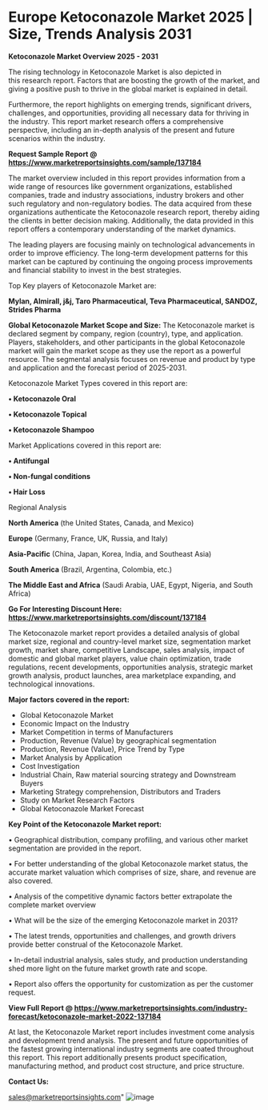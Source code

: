 # Europe Ketoconazole Market 2025 | Size, Trends Analysis 2031

<Strong> Ketoconazole Market Overview 2025 - 2031</strong>

The rising technology in Ketoconazole Market is also depicted in this research report. Factors that are boosting the growth of the market, and giving a positive push to thrive in the global market is explained in detail.

Furthermore, the report highlights on emerging trends, significant drivers, challenges, and opportunities, providing all necessary data for thriving in the industry. This report market research offers a comprehensive perspective, including an in-depth analysis of the present and future scenarios within the industry.

<strong>Request Sample Report @ <a href=https://www.marketreportsinsights.com/sample/137184>https://www.marketreportsinsights.com/sample/137184</a></strong>

The market overview included in this report provides information from a wide range of resources like government organizations, established companies, trade and industry associations, industry brokers and other such regulatory and non-regulatory bodies. The data acquired from these organizations authenticate the Ketoconazole research report, thereby aiding the clients in better decision making. Additionally, the data provided in this report offers a contemporary understanding of the market dynamics.

The leading players are focusing mainly on technological advancements in order to improve efficiency. The long-term development patterns for this market can be captured by continuing the ongoing process improvements and financial stability to invest in the best strategies.

Top Key players of Ketoconazole Market are:

<strong>Mylan, Almirall, j&j, Taro Pharmaceutical, Teva Pharmaceutical, SANDOZ, Strides Pharma</strong>

<strong><b>Global Ketoconazole Market Scope and Size:</b></strong>
The Ketoconazole market is declared segment by company, region (country), type, and application. Players, stakeholders, and other participants in the global Ketoconazole market will gain the market scope as they use the report as a powerful resource. The segmental analysis focuses on revenue and product by type and application and the forecast period of 2025-2031.

Ketoconazole Market Types covered in this report are:

<strong>• Ketoconazole Oral

• Ketoconazole Topical

• Ketoconazole Shampoo</strong>

Market Applications covered in this report are:

<strong>• Antifungal

• Non-fungal conditions

• Hair Loss</strong> 

Regional Analysis

<strong>North America</strong> (the United States, Canada, and Mexico)

<strong>Europe</strong> (Germany, France, UK, Russia, and Italy)

<strong>Asia-Pacific</strong> (China, Japan, Korea, India, and Southeast Asia)

<strong>South America</strong> (Brazil, Argentina, Colombia, etc.)

<strong>The Middle East and Africa</strong> (Saudi Arabia, UAE, Egypt, Nigeria, and South Africa)

<strong>Go For Interesting Discount Here: <a href=https://www.marketreportsinsights.com/discount/137184>https://www.marketreportsinsights.com/discount/137184</a></strong>

The Ketoconazole market report provides a detailed analysis of global market size, regional and country-level market size, segmentation market growth, market share, competitive Landscape, sales analysis, impact of domestic and global market players, value chain optimization, trade regulations, recent developments, opportunities analysis, strategic market growth analysis, product launches, area marketplace expanding, and technological innovations.

<strong><b>Major factors covered in the report:</b></strong>
<ul>
  <li>Global Ketoconazole Market </li>
  <li>Economic Impact on the Industry</li>
  <li>Market Competition in terms of Manufacturers</li>
  <li>Production, Revenue (Value) by geographical segmentation</li>
  <li>Production, Revenue (Value), Price Trend by Type</li>
  <li>Market Analysis by Application</li>
  <li>Cost Investigation</li>
  <li>Industrial Chain, Raw material sourcing strategy and Downstream Buyers</li>
  <li>Marketing Strategy comprehension, Distributors and Traders</li>
  <li>Study on Market Research Factors</li>
  <li>Global Ketoconazole Market Forecast</li>
</ul>

<strong><b>Key Point of the Ketoconazole Market report:</b></strong>

• Geographical distribution, company profiling, and various other market segmentation are provided in the report.

• For better understanding of the global Ketoconazole market status, the accurate market valuation which comprises of size, share, and revenue are also covered.

• Analysis of the competitive dynamic factors better extrapolate the complete market overview

• What will be the size of the emerging Ketoconazole market in 2031?

• The latest trends, opportunities and challenges, and growth drivers provide better construal of the Ketoconazole Market.

• In-detail industrial analysis, sales study, and production understanding shed more light on the future market growth rate and scope.

• Report also offers the opportunity for customization as per the customer request.

<strong><b>View Full Report @ <a href=https://www.marketreportsinsights.com/industry-forecast/ketoconazole-market-2022-137184>https://www.marketreportsinsights.com/industry-forecast/ketoconazole-market-2022-137184</a></b></strong>


At last, the Ketoconazole Market report includes investment come analysis and development trend analysis. The present and future opportunities of the fastest growing international industry segments are coated throughout this report. This report additionally presents product specification, manufacturing method, and product cost structure, and price structure.

<strong>Contact Us:</strong>

sales@marketreportsinsights.com"
![image](https://github.com/user-attachments/assets/36e22302-0259-4851-960b-3f678481f3cc)
